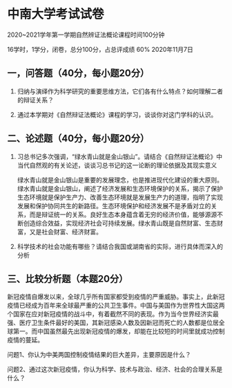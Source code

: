 # 中南大学考试试卷

2020\~2021学年第一学期自然辨证法概论课程时间100分钟

16学时，1学分，闭卷，总分100分，占总评成绩 $60\%$ 2020年11月7日 

## 一，问答题（40分，每小题20分）

1. 归纳与演绎作为科学研究的重要思维方法，它们各有什么特点？如何理解二者的辩证关系？  

2. 通过本学期对《自然辩证法概论》课程的学习，谈谈你对这门学科的认识。  

## 二、论述题（40分，每小题20分）

1. 习总书记多次强调，“绿水青山就是金山银山”。请结合《自然辩证法概论》中当代自然观的有关论述，谈谈习总书记的这一论断的理论依据及其现实意义  

   绿水青山就是金山银山是重要的发展理念，也是推进现代化建设的重大原则。绿水青山就是金山银山，阐述了经济发展和生态环境保护的关系，揭示了保护生态环境就是保护生产力、改善生态环境就是发展生产力的道理，指明了实现发展和保护协同共生的新路径。生态环境保护和经济发展不是矛盾对立的关系，而是辩证统一的关系。良好生态本身蕴含着无穷的经济价值，能够源源不断创造综合效益，实现经济社会可持续发展。绿水青山既是自然财富、生态财富，又是社会财富、经济财富。

2. 科学技术的社会功能有哪些？请结合我国或湖南省的实际，进行具体而深入的分析

## 三、比较分析题（本题20分）

新冠疫情自爆发以来，全球几乎所有国家都受到疫情的严重威胁。事实上，此新冠疫情已经成为百年来全球最严重的公共卫生事件。中国与美国作为世界性大国这两个国家在应对新冠疫情的战斗中，有着截然不同的表现。作为当今世界经济实最强、医疗卫生条件最好的美国，其新冠感染人数及因新冠而死亡的人数都是位居全球第一。而中国虽然最先出现新冠疫情的爆发，却能在比较短的时间里就成功控制疫情的蔓延。  

问题1、你认为中美两国控制疫情结果的巨大差异，主要原因是什么？  

问题2、通过这次新冠疫情，你认为科学、技术与政治、经济、社会的合理关系是什么？  